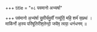 +++
title = "०८ पवमानो अभ्यर्षा"

+++
पव॑मानो अ॒भ्य॑र्षा सु॒वीर्य॑मु॒र्वीं गव्यू॑तिं॒ महि॒ शर्म॑ स॒प्रथः॑ ।  
माकि॑र्नो अ॒स्य परि॑षूतिरीश॒तेन्दो॒ जये॑म॒ त्वया॒ धनं॑धनम् ॥